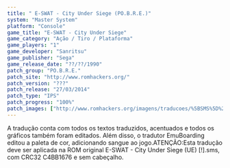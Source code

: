 ```yaml
---
title: " E-SWAT - City Under Siege (PO.B.R.E.)"
system: "Master System"
platform: "Console"
game_title: "E-SWAT - City Under Siege"
game_category: "Ação / Tiro / Plataforma"
game_players: "1"
game_developer: "Sanritsu"
game_publisher: "Sega"
game_release_date: "??/??/1990"
patch_group: "PO.B.R.E."
patch_site: "http://www.romhackers.org/"
patch_version: "???"
patch_release: "27/03/2014"
patch_type: "IPS"
patch_progress: "100%"
patch_images: ["http://www.romhackers.org/imagens/traducoes/%5BSMS%5D%20E-SWAT%20-%20City%20Under%20Siege%20-%20POBRE%20-%2001.png","http://www.romhackers.org/imagens/traducoes/%5BSMS%5D%20E-SWAT%20-%20City%20Under%20Siege%20-%20POBRE%20-%2002.png","http://www.romhackers.org/imagens/traducoes/%5BSMS%5D%20E-SWAT%20-%20City%20Under%20Siege%20-%20POBRE%20-%2003.png"]
---
```

A tradução conta com todos os textos traduzidos, acentuados e todos os gráficos também foram editados. Além disso, o tradutor EmuBoarding editou a paleta de cor, adicionando sangue ao jogo.ATENÇÃO:Esta tradução deve ser aplicada na ROM original E-SWAT - City Under Siege (UE) [!].sms, com CRC32 C4BB1676 e sem cabeçalho.